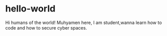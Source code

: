 # hello-world
Hi humans of the world!
Muhyamen here, I am student,wanna learn how to code and how to secure cyber spaces.
